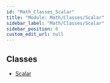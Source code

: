 ```yaml
---
id: "Math_Classes_Scalar"
title: "Module: Math/Classes/Scalar"
sidebar_label: "Math/Classes/Scalar"
sidebar_position: 0
custom_edit_url: null
---
```


## Classes

- [Scalar](../classes/Math_Classes_Scalar.Scalar.md)
